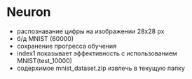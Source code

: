 # Neuron


- распознавание цифры на изображении 28x28 px
- б/д MNIST (60000)
- сохранение прогресса обучения
- index1 показывает эффективность с использованием MNIST(test_10000)
- содерхимое mnist_dataset.zip извлечь в текущую папку
